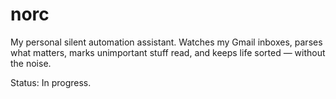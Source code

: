 # norc
My personal silent automation assistant. Watches my Gmail inboxes, parses what matters, marks unimportant stuff read, and keeps life sorted — without the noise.

Status: In progress.
